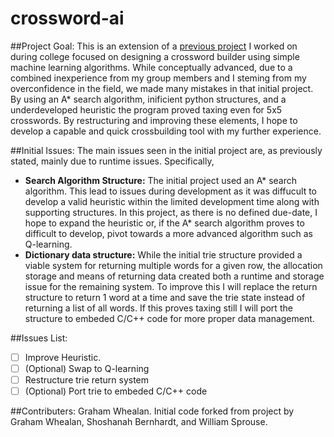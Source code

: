 # crossword-ai

##Project Goal:
This is an extension of a [previous project](https://github.com/wilsprouse/422-proj2) I worked on during college focused on designing a crossword builder using simple machine learning algorithms. While conceptually advanced, due to a combined inexperience from my group members and I steming from my overconfidence in the field, we made many mistakes in that initial project. By using an A\* search algorithm, inificient python structures, and a underdeveloped heuristic the program proved taxing even for 5x5 crosswords. By restructuring and improving these elements, I hope to develop a capable and quick crossbuilding tool with my further experience.

##Initial Issues:
The main issues seen in the initial project are, as previously stated, mainly due to runtime issues. Specifically,
- **Search Algorithm Structure:** The initial project used an A\* search algorithm. This lead to issues during development as it was diffucult to develop a valid heuristic within the limited development time along with supporting structures. In this project, as there is no defined due-date, I hope to expand the heuristic or, if the A\* search algorithm proves to difficult to develop, pivot towards a more advanced algorithm such as Q-learning.
- **Dictionary data structure:** While the initial trie structure provided a viable system for returning multiple words for a given row, the allocation storage and means of returning data created both a runtime and storage issue for the remaining system. To improve this I will replace the return structure to return 1 word at a time and save the trie state instead of returning a list of all words. If this proves taxing still I will port the structure to embeded C/C++ code for more proper data management.

##Issues List:
- [ ] Improve Heuristic.
- [ ] \(Optional) Swap to Q-learning
- [ ] Restructure trie return system
- [ ] \(Optional) Port trie to embeded C/C++ code

##Contributers:
Graham Whealan.
Initial code forked from project by Graham Whealan, Shoshanah Bernhardt, and William Sprouse.
